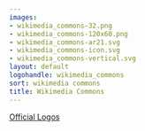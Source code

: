 ```yaml
---
images:
- wikimedia_commons-32.png
- wikimedia_commons-120x60.png
- wikimedia_commons-ar21.svg
- wikimedia_commons-icon.svg
- wikimedia_commons-vertical.svg
layout: default
logohandle: wikimedia_commons
sort: wikimedia commons
title: Wikimedia Commons
---
```


[Official Logos](https://commons.wikimedia.org/wiki/File:Commons-logo-en.svg)